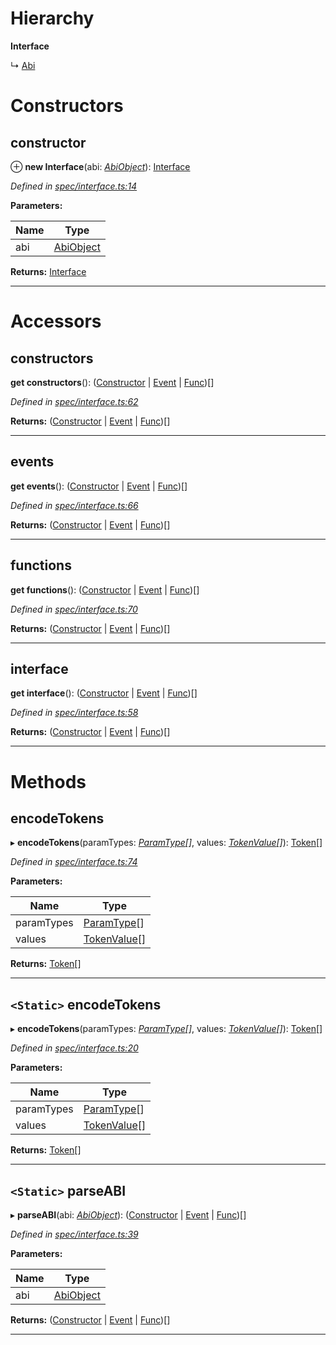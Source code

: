 

# Hierarchy

**Interface**

↳  [Abi](_abi_.abi.md)

# Constructors

<a id="constructor"></a>

##  constructor

⊕ **new Interface**(abi: *[AbiObject](../modules/_types_.md#abiobject)*): [Interface](_spec_interface_.interface.md)

*Defined in [spec/interface.ts:14](https://github.com/paritytech/js-libs/blob/e18d839/packages/abi/src/spec/interface.ts#L14)*

**Parameters:**

| Name | Type |
| ------ | ------ |
| abi | [AbiObject](../modules/_types_.md#abiobject) |

**Returns:** [Interface](_spec_interface_.interface.md)

___

# Accessors

<a id="constructors"></a>

##  constructors

**get constructors**(): ([Constructor](_spec_constructor_.constructor.md) \| [Event](_spec_event_event_.event.md) \| [Func](_spec_function_.func.md))[]

*Defined in [spec/interface.ts:62](https://github.com/paritytech/js-libs/blob/e18d839/packages/abi/src/spec/interface.ts#L62)*

**Returns:** ([Constructor](_spec_constructor_.constructor.md) \| [Event](_spec_event_event_.event.md) \| [Func](_spec_function_.func.md))[]

___
<a id="events"></a>

##  events

**get events**(): ([Constructor](_spec_constructor_.constructor.md) \| [Event](_spec_event_event_.event.md) \| [Func](_spec_function_.func.md))[]

*Defined in [spec/interface.ts:66](https://github.com/paritytech/js-libs/blob/e18d839/packages/abi/src/spec/interface.ts#L66)*

**Returns:** ([Constructor](_spec_constructor_.constructor.md) \| [Event](_spec_event_event_.event.md) \| [Func](_spec_function_.func.md))[]

___
<a id="functions"></a>

##  functions

**get functions**(): ([Constructor](_spec_constructor_.constructor.md) \| [Event](_spec_event_event_.event.md) \| [Func](_spec_function_.func.md))[]

*Defined in [spec/interface.ts:70](https://github.com/paritytech/js-libs/blob/e18d839/packages/abi/src/spec/interface.ts#L70)*

**Returns:** ([Constructor](_spec_constructor_.constructor.md) \| [Event](_spec_event_event_.event.md) \| [Func](_spec_function_.func.md))[]

___
<a id="interface"></a>

##  interface

**get interface**(): ([Constructor](_spec_constructor_.constructor.md) \| [Event](_spec_event_event_.event.md) \| [Func](_spec_function_.func.md))[]

*Defined in [spec/interface.ts:58](https://github.com/paritytech/js-libs/blob/e18d839/packages/abi/src/spec/interface.ts#L58)*

**Returns:** ([Constructor](_spec_constructor_.constructor.md) \| [Event](_spec_event_event_.event.md) \| [Func](_spec_function_.func.md))[]

___

# Methods

<a id="encodetokens"></a>

##  encodeTokens

▸ **encodeTokens**(paramTypes: *[ParamType](_spec_paramtype_paramtype_.paramtype.md)[]*, values: *[TokenValue](../modules/_types_.md#tokenvalue)[]*): [Token](_token_token_.token.md)[]

*Defined in [spec/interface.ts:74](https://github.com/paritytech/js-libs/blob/e18d839/packages/abi/src/spec/interface.ts#L74)*

**Parameters:**

| Name | Type |
| ------ | ------ |
| paramTypes | [ParamType](_spec_paramtype_paramtype_.paramtype.md)[] |
| values | [TokenValue](../modules/_types_.md#tokenvalue)[] |

**Returns:** [Token](_token_token_.token.md)[]

___
<a id="encodetokens-1"></a>

## `<Static>` encodeTokens

▸ **encodeTokens**(paramTypes: *[ParamType](_spec_paramtype_paramtype_.paramtype.md)[]*, values: *[TokenValue](../modules/_types_.md#tokenvalue)[]*): [Token](_token_token_.token.md)[]

*Defined in [spec/interface.ts:20](https://github.com/paritytech/js-libs/blob/e18d839/packages/abi/src/spec/interface.ts#L20)*

**Parameters:**

| Name | Type |
| ------ | ------ |
| paramTypes | [ParamType](_spec_paramtype_paramtype_.paramtype.md)[] |
| values | [TokenValue](../modules/_types_.md#tokenvalue)[] |

**Returns:** [Token](_token_token_.token.md)[]

___
<a id="parseabi"></a>

## `<Static>` parseABI

▸ **parseABI**(abi: *[AbiObject](../modules/_types_.md#abiobject)*): ([Constructor](_spec_constructor_.constructor.md) \| [Event](_spec_event_event_.event.md) \| [Func](_spec_function_.func.md))[]

*Defined in [spec/interface.ts:39](https://github.com/paritytech/js-libs/blob/e18d839/packages/abi/src/spec/interface.ts#L39)*

**Parameters:**

| Name | Type |
| ------ | ------ |
| abi | [AbiObject](../modules/_types_.md#abiobject) |

**Returns:** ([Constructor](_spec_constructor_.constructor.md) \| [Event](_spec_event_event_.event.md) \| [Func](_spec_function_.func.md))[]

___

